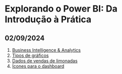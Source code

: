 # Explorando o Power BI: Da Introdução à Prática

## 02/09/2024
1. [Business Intelligence & Analytics](1.01-Business%20Intelligence%20e%20Analytics.pdf)
2. [Tipos de gráficos](1.02-tipos-de-graficos.pdf)
3. [Dados de vendas de limonadas](1.03-lab-vendas-limonada.xlsx)
4. [Ícones para o dashboard](1.04-icones.zip)